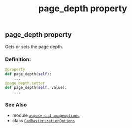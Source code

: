 ﻿---
title: page_depth property
second_title: Aspose.CAD for Python via .NET API References
description: 
type: docs
weight: 180
url: /python-net/aspose.cad.imageoptions/cadrasterizationoptions/page_depth/
is_root: false
---

## page_depth property


Gets or sets the page depth.
### Definition:
```python
@property
def page_depth(self):
    ...
@page_depth.setter
def page_depth(self, value):
    ...
```

### See Also
* module [`aspose.cad.imageoptions`](../../)
* class [`CadRasterizationOptions`](/cad/python-net/aspose.cad.imageoptions/cadrasterizationoptions)
